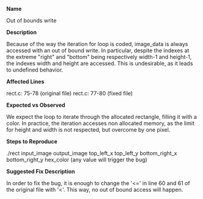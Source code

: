 **Name**

Out of bounds write

**Description**

Because of the way the iteration for loop is coded, image_data is always accessed with an out of bound write. In particular, despite the indexes at the extreme "right" and "bottom" being respectively width-1 and height-1, the indexes width and height are accessed. This is undesirable, as it leads to undefined behavior.

**Affected Lines**

rect.c: 75-78 (original file)
rect.c: 77-80 (fixed file)

**Expected vs Observed**

We expect the loop to iterate through the allocated rectangle, filling it with a color. 
In practice, the iteration accesses non allocated memory, as the limit for height and width is not respected, but overcome by one pixel.

**Steps to Reproduce**

./rect input_image output_image top_left_x top_left_y bottom_right_x bottom_right_y hex_color (any value will trigger the bug)

**Suggested Fix Description**

In order to fix the bug, it is enough to change the '<=' in line 60 and 61 of the original file with '<'. This way, no out of bound access will happen.
